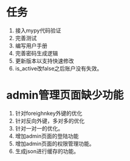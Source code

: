 # 任务

1. 接入mypy代码验证
2. 完善测试
3. 编写用户手册
4. 完善密码生成逻辑
5. 更新版本以支持快速修改
6. is_active改false之后账户没有失效。

# admin管理页面缺少功能

1. 针对foreighnkey外键的优化
2. 针对反向外键，多对多的优化
3. 针对一对一的优化。
4. 增加admin页面的登陆功能
5. 增加admin页面的权限管理功能。
6. 生成json进行缓存的功能。